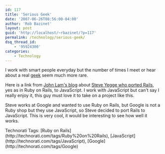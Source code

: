 ```yaml
---
id: 117
title: 'Serious Geek'
date: '2007-06-26T08:56:00-04:00'
author: 'Rob Bazinet'
layout: post
guid: 'http://localhost/~rbazinet/?p=117'
permalink: /technology/serious-geek/
dsq_thread_id:
    - '95924300'
categories:
    - Technology
---
```


I work with smart people everyday but the number of times I meet or hear about a real [geek](http://en.wikipedia.org/wiki/Geek) seem much more rare.

Here is a link from [John Lam's blog](http://www.iunknown.com/) about [Steve Yegge who ported Rails](http://www.iunknown.com/2007/06/steve-yegge-por.html), yes as in Ruby on Rails, to JavaScript. I work with JavaScript but can't say I really enjoy it, this guy must love it to take on a project like this.

Steve works at Google and wanted to use Ruby on Rails, but Google is not a Ruby shop but they use JavaScript, so Steve decided to port Rails to JavaScript. This is very cool, it would be interesting to see how well it works.

<div class="wlWriterSmartContent" style="display:inline;margin:0;padding:0;">Technorati Tags: [Ruby on Rails](http://technorati.com/tags/Ruby%20on%20Rails), [JavaScript](http://technorati.com/tags/JavaScript), [Google](http://technorati.com/tags/Google)</div>